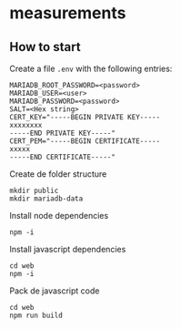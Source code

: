 # measurements

## How to start

Create a file `.env` with the following entries:

    MARIADB_ROOT_PASSWORD=<password>
    MARIADB_USER=<user>
    MARIADB_PASSWORD=<password>
    SALT=<Hex string>
    CERT_KEY="-----BEGIN PRIVATE KEY-----
    xxxxxxxx
    -----END PRIVATE KEY-----"
    CERT_PEM="-----BEGIN CERTIFICATE-----
    xxxxx
    -----END CERTIFICATE-----"
 
Create de folder structure

    mkdir public
    mkdir mariadb-data

Install node dependencies
    
    npm -i

Install javascript dependencies

    cd web
    npm -i

Pack de javascript code

    cd web
    npm run build



